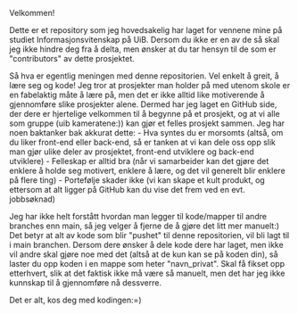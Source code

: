 
Velkommen!

Dette er et repository som jeg hovedsakelig har laget for vennene mine på studiet Informasjonsvitenskap på UiB. Dersom du ikke er en av de så skal jeg ikke hindre deg fra å delta, men ønsker at du tar hensyn til de som er "contributors" av dette prosjektet.

Så hva er egentlig meningen med denne repositorien. Vel enkelt å greit, å lære seg og kode! Jeg tror at prosjekter man holder på med utenom skole er en fabelaktig måte å lære på, men det er ikke alltid like motiverende å gjennomføre slike prosjekter alene. Dermed har jeg laget en GitHub side, der dere er hjertelige velkommen til å begynne på et prosjekt, og at vi alle som gruppe (uib kameratene:)) kan gjør et felles prosjekt sammen. 
Jeg har noen baktanker bak akkurat dette:
    - Hva syntes du er morsomts (altså, om du liker front-end eller back-end, så er tanken at vi kan dele oss opp slik man gjør ulike deler av prosjektet, front-end utviklere og back-end utviklere)
    - Felleskap er alltid bra (når vi samarbeider kan det gjøre det enklere å holde seg motivert, enklere å lære, og det vil generelt blir enklere på flere ting)
    - Portefølje skader ikke (vi kan skape et kult produkt, og ettersom at alt ligger på GitHub kan du vise det frem ved en evt. jobbsøknad)

Jeg har ikke helt forstått hvordan man legger til kode/mapper til andre branches enn main, så jeg velger å fjerne de å gjøre det litt mer manuelt:) Det betyr at alt av kode som blir "pushet" til denne repositorien, vil bli lagt til i main branchen. Dersom dere ønsker å dele kode dere har laget, men ikke vil andre skal gjøre noe med det (altså at de kun kan se på koden din), så laster du opp koden i en mappe som heter "navn_privat". Skal få fikset opp etterhvert, slik at det faktisk ikke må være så manuelt, men det har jeg ikke kunnskap til å gjennomføre nå dessverre. 

Det er alt, kos deg med kodingen:=)


